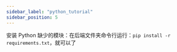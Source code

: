 ```yaml
---
sidebar_label: "python_tutorial"
sidebar_position: 5
---
```

安装 Python 缺少的模块：在后端文件夹命令行运行：`pip install -r requirements.txt`，就可以了
